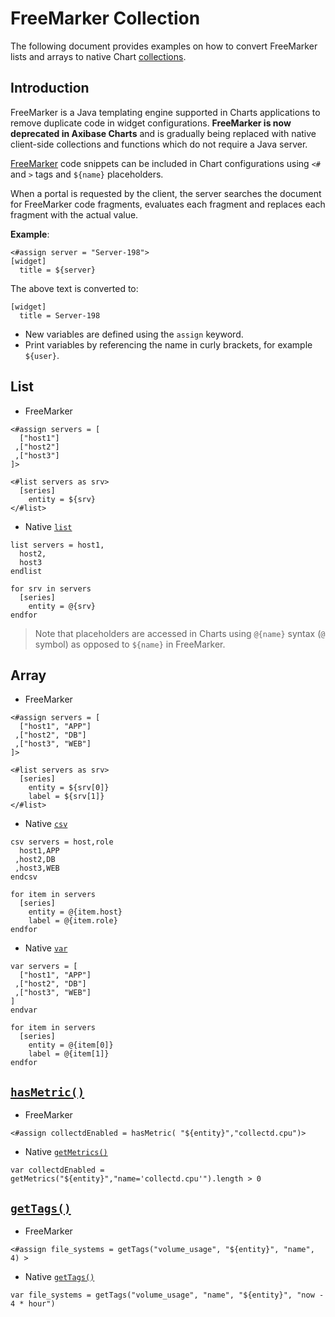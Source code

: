 # FreeMarker Collection

The following document provides examples on how to convert FreeMarker lists and arrays to native Chart [collections](control-structures.md).

## Introduction

FreeMarker is a Java templating engine supported in Charts applications to remove duplicate code in widget configurations. **FreeMarker is now deprecated in Axibase Charts** and is gradually being replaced with native client-side collections and functions which do not require a Java server.

[FreeMarker](https://freemarker.apache.org/docs/dgui_quickstart_template.html) code snippets can be included in Chart configurations using `<#` and `>` tags and `${name}` placeholders.

When a portal is requested by the client, the server searches the document for FreeMarker code fragments, evaluates each fragment and replaces each fragment with the actual value.

**Example**:

```ls
<#assign server = "Server-198">
[widget]
  title = ${server}
```

The above text is converted to:

```ls
[widget]
  title = Server-198
```

* New variables are defined using the `assign` keyword.
* Print variables by referencing the name in curly brackets, for example `${user}`.

## List

* FreeMarker

```ls
<#assign servers = [
  ["host1"]
 ,["host2"]
 ,["host3"]
]>  

<#list servers as srv>
  [series]
    entity = ${srv}
</#list>
```

* Native [`list`](control-structures.md#list)

```ls
list servers = host1,
  host2,
  host3
endlist

for srv in servers
  [series]
    entity = @{srv}
endfor
```

> Note that placeholders are accessed in Charts using `@{name}` syntax (`@` symbol) as opposed to `${name}` in FreeMarker.

## Array

* FreeMarker

```ls
<#assign servers = [
  ["host1", "APP"]
 ,["host2", "DB"]
 ,["host3", "WEB"]
]>  

<#list servers as srv>
  [series]
    entity = ${srv[0]}
    label = ${srv[1]}
</#list>
```

* Native [`csv`](control-structures.md#csv)

```ls
csv servers = host,role
  host1,APP
 ,host2,DB
 ,host3,WEB
endcsv

for item in servers
  [series]
    entity = @{item.host}
    label = @{item.role}
endfor
```

* Native [`var`](control-structures.md#var)

```ls
var servers = [
  ["host1", "APP"]
 ,["host2", "DB"]
 ,["host3", "WEB"]
]
endvar

for item in servers
  [series]
    entity = @{item[0]}
    label = @{item[1]}
endfor
```

## [`hasMetric()`](https://github.com/axibase/atsd/blob/master/portals/freemarker.md#freemarker-expressions-summary-table)

* FreeMarker

```ls
<#assign collectdEnabled = hasMetric( "${entity}","collectd.cpu")>
```

* Native [`getMetrics()`](./api-functions.md#getmetrics)

```ls
var collectdEnabled = getMetrics("${entity}","name='collectd.cpu'").length > 0
```

## [`getTags()`](https://github.com/axibase/atsd/blob/master/portals/freemarker.md#freemarker-expressions-summary-table)

* FreeMarker

```ls
<#assign file_systems = getTags("volume_usage", "${entity}", "name", 4) >
```

* Native [`getTags()`](./api-functions.md#gettags)

```ls
var file_systems = getTags("volume_usage", "name", "${entity}", "now - 4 * hour")
```
